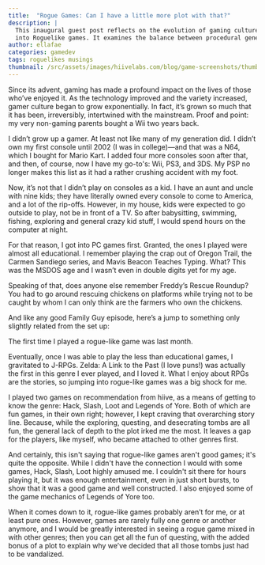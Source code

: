 ```yaml
---
title:  "Rogue Games: Can I have a little more plot with that?"
description: |
  This inaugural guest post reflects on the evolution of gaming culture and the increasing integration of narrative elements 
  into Roguelike games. It examines the balance between procedural generation and storytelling in game design.
author: ellafae
categories: gamedev
tags: roguelikes musings
thumbnail: /src/assets/images/hiivelabs.com/blog/game-screenshots/thumbnails/rogue_tn.png
---
```


Since its advent, gaming has made a profound impact on the lives of those who’ve enjoyed it.  As the technology improved 
and the variety increased, gamer culture began to grow exponentially. In fact, it’s grown so much that it has been, 
irreversibly, intertwined with the mainstream. Proof and point: my very non-gaming parents bought a Wii two years back.

I didn’t grow up a gamer.  At least not like many of my generation did.  I didn’t own my first console until 2002 
(I was in college)—and that was a N64, which I bought for Mario Kart. I added four more consoles soon after that, and 
then, of course, now I have my go-to's: Wii, PS3, and 3DS. My PSP no longer makes this list as it had a rather crushing 
accident with my foot.

Now, it’s not that I didn’t play on consoles as a kid. I have an aunt and uncle with nine kids; they have literally 
owned every console to come to America, and a lot of the rip-offs. However, in my house, kids were expected to go 
outside to play, not be in front of a TV. So after babysitting, swimming, fishing, exploring and general crazy kid 
stuff, I would spend hours on the computer at night.

For that reason, I got into PC games first. Granted, the ones I played were almost all educational. I remember playing 
the crap out of Oregon Trail, the Carmen Sandiego series, and Mavis Beacon Teaches Typing. What? This was the MSDOS age 
and I wasn’t even in double digits yet for my age.

Speaking of that, does anyone else remember Freddy’s Rescue Roundup? You had to go around rescuing chickens on 
platforms while trying not to be caught by whom I can only think are the farmers who own the chickens.

And like any good Family Guy episode, here’s a jump to something only slightly related from the set up:

The first time I played a rogue-like game was last month.

Eventually, once I was able to play the less than educational games, I gravitated to J-RPGs. Zelda: A Link to the Past 
(I love puns!) was actually the first in this genre I ever played, and I loved it. What I enjoy about RPGs are the 
stories, so jumping into rogue-like games was a big shock for me.

I played two games on recommendation from hiive, as a means of getting to know the genre: Hack, Slash, Loot and Legends 
of Yore. Both of which are fun games, in their own right; however, I kept craving that overarching story line. Because, 
while the exploring, questing, and desecrating tombs are all fun, the general lack of depth to the plot irked me 
the most.  It leaves a gap for the players, like myself, who became attached to other genres first.

And certainly, this isn't saying that rogue-like games aren't good games; it's quite the opposite. While I didn't have 
the connection I would with some games, Hack, Slash, Loot highly amused me. I couldn't sit there for hours playing it, 
but it was enough entertainment, even in just short bursts, to show that it was a good game and well constructed. 
I also enjoyed some of the game mechanics of Legends of Yore too.

When it comes down to it, rogue-like games probably aren’t for me, or at least pure ones. However, games are rarely 
fully one genre or another anymore, and I would be greatly interested in seeing a rogue game mixed in with other genres;
then you can get all the fun of questing, with the added bonus of a plot to explain why we’ve decided that all those 
tombs just had to be vandalized.
